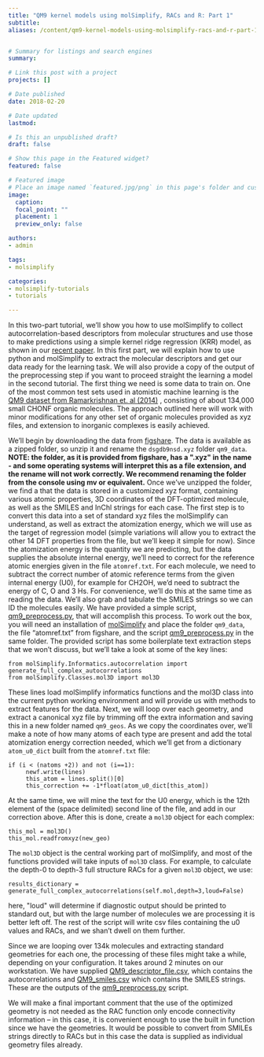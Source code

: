 ```yaml
---
title: "QM9 kernel models using molSimplify, RACs and R: Part 1"
subtitle:
aliases: /content/qm9-kernel-models-using-molsimplify-racs-and-r-part-1


# Summary for listings and search engines
summary:

# Link this post with a project
projects: []

# Date published
date: 2018-02-20

# Date updated
lastmod:

# Is this an unpublished draft?
draft: false

# Show this page in the Featured widget?
featured: false

# Featured image
# Place an image named `featured.jpg/png` in this page's folder and customize its options here.
image:
  caption:
  focal_point: ""
  placement: 1
  preview_only: false

authors:
- admin

tags:
- molsimplify

categories:
- molsimplify-tutorials
- tutorials

---
```

In this two-part tutorial, we’ll show you how to use molSimplify to collect autocorrelation-based descriptors from molecular structures and use those to make predictions using a simple kernel ridge regression (KRR) model, as shown in our  [recent paper](https://pubs.acs.org/doi/abs/10.1021/acs.jpca.7b08750). In this first part, we will explain how to use python and molSimplify to extract the molecular descriptors and get our data ready for the learning task. We will also provide a copy of the output of the preprocessing step if you want to proceed straight the learning a model in the second tutorial. The first thing we need is some data to train on. One of the most common test sets used in atomistic machine learning is the  [QM9 dataset from Ramarkrishnan et. al (2014)](https://www.nature.com/articles/sdata201422/) , consisting of about 134,000 small CHONF organic molecules. The approach outlined here will work with minor modifications for any other set of organic molecules provided as xyz files, and extension to inorganic complexes is easily achieved.


We’ll begin by downloading the data from  [figshare](https://figshare.com/collections/Quantum_chemistry_structures_and_properties_of_134_kilo_molecules/978904). The data is available as a zipped folder, so unzip it and rename the `dsgdb9nsd.xyz` folder `qm9_data`. **NOTE: the folder, as it is provided from figshare, has a ".xyz" in the name - and some operating systems will interpret this as a file extension, and the rename will not work correctly. We recommend renaming the folder from the console using mv or equivalent.** Once we’ve unzipped the folder, we find a that the data is stored in a customized xyz format, containing various atomic properties, 3D coordinates of the DFT-optimized molecule, as well as the SMILES and InChl strings for each case. The first step is to convert this data into a set of standard xyz files the molSimplify can understand, as well as extract the atomization energy, which we will use as the target of regression model (simple variations will allow you to extract the other 14 DFT properties from the file, but we’ll keep it simple for now). Since the atomization energy is the quantity we are predicting, but the data supplies the absolute internal energy, we’ll need to correct for the reference atomic energies given in the file `atomref.txt`. For each molecule, we need to subtract the correct number of atomic reference terms from the given internal energy (U0), for example for CH2OH, we’d need to subtract the energy of C, O and 3 Hs. For convenience, we’ll do this at the same time as reading the data. We’ll also grab and tabulate the SMILES strings so we can ID the molecules easily. We have provided a simple script, [qm9_preprocess.py](qm9_preprocess.py), that will accomplish this process. To work out the box, you will need an installation of [molSimplify](../2021-10-27-installing-molsimplify/) and place the folder `qm9_data`, the file “atomref.txt” from figshare, and the script [qm9_preprocess.py](qm9_preprocess.py) in the same folder. The provided script has some boilerplate text extraction steps that we won’t discuss, but we’ll take a look at some of the key lines:



```
from molSimplify.Informatics.autocorrelation import generate_full_complex_autocorrelations
from molSimplify.Classes.mol3D import mol3D
```
These lines load molSimplify informatics functions and the mol3D class into the current python working environment and will provide us with methods to extract features for the data. Next, we will loop over each geometry, and extract a canonical xyz file by trimming off the extra information and saving this in a new folder named `qm9_geos`. As we copy the coordinates over, we’ll make a note of how many atoms of each type are present and add the total atomization energy correction needed, which we’ll get from a dictionary `atom_u0_dict` built from the `atomref.txt` file:



```
if (i < (natoms +2)) and not (i==1):
     newf.write(lines)
     this_atom = lines.split()[0]
     this_correction += -1*float(atom_u0_dict[this_atom])
```
At the same time, we will mine the text for the U0 energy, which is the 12th element of the (space delimited) second line of the file, and add in our correction above. After this is done, create a `mol3D` object for each complex:



```
this_mol = mol3D()
this_mol.readfromxyz(new_geo)
```
The `mol3D` object is the central working part of molSimplify, and most of the functions provided will take inputs of `mol3D` class. For example, to calculate the depth-0 to depth-3 full structure RACs for a given `mol3D` object, we use:



```
results_dictionary = generate_full_complex_autocorrelations(self.mol,depth=3,loud=False)
```
here, "loud" will determine if diagnostic output should be printed to standard out, but with the large number of molecules we are processing it is better left off. The rest of the script will write csv files containing the u0 values and RACs, and we shan’t dwell on them further.


Since we are looping over 134k molecules and extracting standard geometries for each one, the processing of these files might take a while, depending on your configuration. It takes around 2 minutes on our workstation. We have supplied [QM9_descriptor_file.csv](QM9_descriptor_file.csv), which contains the autocorrelations and [QM9_smiles.csv](QM9_smiles.csv) which contains the SMILES strings. These are the outputs of the [qm9_preprocess.py](qm9_preprocess.py) script.


We will make a final important comment that the use of the optimized geometry is not needed as the RAC function only encode connectivity information – in this case, it is convenient enough to use the built in function since we have the geometries. It would be possible to convert from SMILEs strings directly to RACs but in this case the data is supplied as individual geometry files already.
